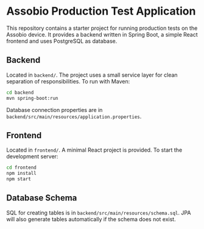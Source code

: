 # Assobio Production Test Application

This repository contains a starter project for running production tests on the Assobio device. It provides a backend written in Spring Boot, a simple React frontend and uses PostgreSQL as database.

## Backend

Located in `backend/`. The project uses a small service layer for clean separation of responsibilities. To run with Maven:

```bash
cd backend
mvn spring-boot:run
```

Database connection properties are in `backend/src/main/resources/application.properties`.

## Frontend

Located in `frontend/`. A minimal React project is provided. To start the development server:

```bash
cd frontend
npm install
npm start
```

## Database Schema

SQL for creating tables is in `backend/src/main/resources/schema.sql`. JPA will also generate tables automatically if the schema does not exist.
